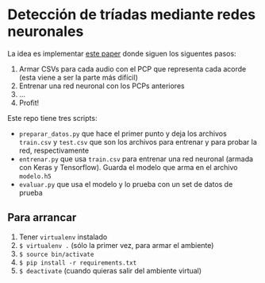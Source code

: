 # Detección de tríadas mediante redes neuronales

La idea es implementar [este paper](https://orbi.uliege.be/bitstream/2268/115963/1/Osmalskyj2012Neural.pdf)
donde siguen los siguentes pasos:

1. Armar CSVs para cada audio con el PCP que representa cada acorde
  (esta viene a ser la parte más difícil)
2. Entrenar una red neuronal con los PCPs anteriores
3. ...
4. Profit!

Este repo tiene tres scripts:
* `preparar_datos.py` que hace el primer punto y deja los archivos `train.csv` y `test.csv`
  que son los archivos para entrenar y para probar la red, respectivamente
* `entrenar.py` que usa `train.csv` para entrenar una red neuronal (armada con Keras y Tensorflow).
  Guarda el modelo que arma en el archivo `modelo.h5`
* `evaluar.py` que usa el modelo y lo prueba con un set de datos de prueba

## Para arrancar
1. Tener `virtualenv` instalado
2. `$ virtualenv .` (sólo la primer vez, para armar el ambiente)
3. `$ source bin/activate`
4. `$ pip install -r requirements.txt`
5. `$ deactivate` (cuando quieras salir del ambiente virtual)